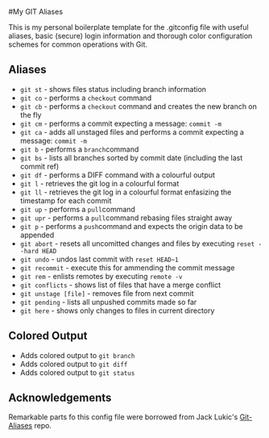 #My GIT Aliases

This is my personal boilerplate template for the .gitconfig file with useful aliases, basic (secure) login information and thorough color configuration schemes for common operations with Git.

## Aliases
* ``git st`` - shows files status including branch information
* ``git co`` - performs a ``checkout`` command
* ``git cb`` - performs a ``checkout`` command and creates the new branch on the fly
* ``git cm`` - performs a commit expecting a message: ``commit -m``
* ``git ca`` - adds all unstaged files and performs a commit expecting a message: ``commit -m``
* ``git b`` - performs a ``branch``command
* ``git bs`` - lists all branches sorted by commit date (including the last commit ref)
* ``git df`` - performs a DIFF command with a colourful output
* ``git l`` - retrieves the git log in a colourful format
* ``git ll`` - retrieves the git log in a colourful format enfasizing the timestamp for each commit
* ``git up`` - performs a ``pull``command
* ``git upr`` - performs a ``pull``command rebasing files straight away
* ``git p`` - performs a ``push``command and expects the origin data to be appended
* ``git abort`` - resets all uncomitted changes and files by executing ``reset --hard HEAD``
* ``git undo`` - undos last commit with ``reset HEAD~1``
* ``git recommit`` - execute this for ammending the commit message
* ``git rem`` - enlists remotes by executing ``remote -v``
* ``git conflicts`` - shows list of files that have a merge conflict
* ``git unstage [file]`` - removes file from next commit
* ``git pending`` - lists all unpushed commits made so far
* ``git here`` - shows only changes to files in current directory

## Colored Output
* Adds colored output to `git branch`
* Adds colored output to `git diff`
* Adds colored output to `git status`

## Acknowledgements

Remarkable parts fo this config file were borrowed from Jack Lukic's [Git-Aliases](https://github.com/jlukic/Git-Aliases) repo.
